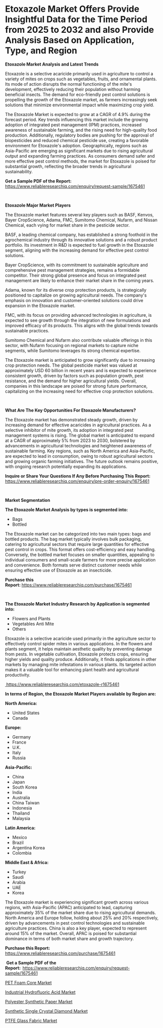 <p><h1>Etoxazole Market Offers Provide Insightful Data for the Time Period from 2025 to 2032 and also Provide Analysis Based on Application, Type, and Region</h1></p><p><strong>Etoxazole Market Analysis and Latest Trends</strong></p>
<p><p>Etoxazole is a selective acaricide primarily used in agriculture to control a variety of mites on crops such as vegetables, fruits, and ornamental plants. Its mode of action disrupts the normal functioning of the mite's development, effectively reducing their population without harming beneficial insects. The demand for eco-friendly pest control solutions is propelling the growth of the Etoxazole market, as farmers increasingly seek solutions that minimize environmental impact while maximizing crop yield.</p><p>The Etoxazole Market is expected to grow at a CAGR of 4.9% during the forecast period. Key trends influencing this market include the growing adoption of integrated pest management (IPM) practices, increased awareness of sustainable farming, and the rising need for high-quality food production. Additionally, regulatory bodies are pushing for the approval of biopesticides and reduced chemical pesticide use, creating a favorable environment for Etoxazole's adoption. Geographically, regions such as Asia-Pacific are emerging as significant markets due to rising agricultural output and expanding farming practices. As consumers demand safer and more effective pest control methods, the market for Etoxazole is poised for substantial growth, reflecting the broader trends in agricultural sustainability.</p></p>
<p><strong>Get a Sample PDF of the Report:&nbsp;</strong> <a href="https://www.reliableresearchiq.com/enquiry/request-sample/1675461?utm_campaign=1102&utm_medium=2&utm_source=Github&utm_content=ia&utm_term=02042025&utm_id=etoxazole">https://www.reliableresearchiq.com/enquiry/request-sample/1675461</a></p>
<p>&nbsp;</p>
<p><strong>Etoxazole Major Market Players</strong></p>
<p><p>The Etoxazole market features several key players such as BASF, Kenvos, Bayer CropScience, Adama, FMC, Sumitomo Chemical, Nufarm, and Nissan Chemical, each vying for market share in the pesticide sector. </p><p>BASF, a leading chemical company, has established a strong foothold in the agrochemical industry through its innovative solutions and a robust product portfolio. Its investment in R&D is expected to fuel growth in the Etoxazole segment, aligning with the increasing demand for effective pest control solutions.</p><p>Bayer CropScience, with its commitment to sustainable agriculture and comprehensive pest management strategies, remains a formidable competitor. Their strong global presence and focus on integrated pest management are likely to enhance their market share in the coming years.</p><p>Adama, known for its diverse crop protection products, is strategically positioned to capitalize on growing agricultural needs. The company's emphasis on innovation and customer-oriented solutions could drive expansion in the Etoxazole market.</p><p>FMC, with its focus on providing advanced technologies in agriculture, is expected to see growth through the integration of new formulations and improved efficacy of its products. This aligns with the global trends towards sustainable practices.</p><p>Sumitomo Chemical and Nufarm also contribute valuable offerings in this sector, with Nufarm focusing on regional markets to capture niche segments, while Sumitomo leverages its strong chemical expertise.</p><p>The Etoxazole market is anticipated to grow significantly due to increasing crop protection needs. The global pesticide market was valued at approximately USD 60 billion in recent years and is expected to experience consistent growth, driven by factors such as population growth, pest resistance, and the demand for higher agricultural yields. Overall, companies in this landscape are poised for strong future performance, capitalizing on the increasing need for effective crop protection solutions.</p></p>
<p>&nbsp;</p>
<p><strong>What Are The Key Opportunities For Etoxazole Manufacturers?</strong></p>
<p><p>The Etoxazole market has demonstrated steady growth, driven by increasing demand for effective acaricides in agricultural practices. As a selective inhibitor of mite growth, its adoption in integrated pest management systems is rising. The global market is anticipated to expand at a CAGR of approximately 5% from 2023 to 2030, bolstered by advancements in agricultural technologies and heightened awareness of sustainable farming. Key regions, such as North America and Asia-Pacific, are expected to lead in consumption, owing to robust agricultural sectors and growing organic farming initiatives. The future outlook remains positive, with ongoing research potentially expanding its applications.</p></p>
<p><strong>Inquire or Share Your Questions If Any Before Purchasing This Report:</strong> <a href="https://www.reliableresearchiq.com/enquiry/pre-order-enquiry/1675461?utm_campaign=1102&utm_medium=2&utm_source=Github&utm_content=ia&utm_term=02042025&utm_id=etoxazole">https://www.reliableresearchiq.com/enquiry/pre-order-enquiry/1675461</a></p>
<p>&nbsp;</p>
<p><strong>Market Segmentation</strong></p>
<p><strong>The Etoxazole Market Analysis by types is segmented into:</strong></p>
<p><ul><li>Bags</li><li>Bottled</li></ul></p>
<p><p>The Etoxazole market can be categorized into two main types: bags and bottled products. The bag market typically involves bulk packaging, catering to agricultural sectors that require large quantities for effective pest control in crops. This format offers cost-efficiency and easy handling. Conversely, the bottled market focuses on smaller quantities, appealing to individual consumers and small-scale farmers for more precise application and convenience. Both formats serve distinct customer needs while ensuring effective use of Etoxazole as an insecticide.</p></p>
<p><strong>Purchase this Report:&nbsp;</strong><a href="https://www.reliableresearchiq.com/purchase/1675461?utm_campaign=1102&utm_medium=2&utm_source=Github&utm_content=ia&utm_term=02042025&utm_id=etoxazole">https://www.reliableresearchiq.com/purchase/1675461</a></p>
<p>&nbsp;</p>
<p><strong>The Etoxazole Market Industry Research by Application is segmented into:</strong></p>
<p><ul><li>Flowers and Plants</li><li>Vegetables Anti Mite</li><li>Others</li></ul></p>
<p><p>Etoxazole is a selective acaricide used primarily in the agriculture sector to effectively control spider mites in various applications. In the flowers and plants segment, it helps maintain aesthetic quality by preventing damage from pests. In vegetable cultivation, Etoxazole protects crops, ensuring higher yields and quality produce. Additionally, it finds applications in other markets by managing mite infestations in various plants. Its targeted action makes it a valuable tool for enhancing plant health and agricultural productivity.</p></p>
<p><a href="https://www.reliableresearchiq.com/etoxazole-r1675461?utm_campaign=1102&utm_medium=2&utm_source=Github&utm_content=ia&utm_term=02042025&utm_id=etoxazole">&nbsp;https://www.reliableresearchiq.com/etoxazole-r1675461</a></p>
<p><strong>In terms of Region, the Etoxazole Market Players available by Region are:</strong></p>
<p>
    <p> <strong> North America: </strong>
        <ul>
            <li>United States</li>
            <li>Canada</li>
        </ul>
        </p> 
    <p> <strong> Europe: </strong>
        <ul>
            <li>Germany</li>
            <li>France</li>
            <li>U.K.</li>
            <li>Italy</li>
            <li>Russia</li>
        </ul>
        </p> 
    <p> <strong> Asia-Pacific: </strong>
        <ul>
            <li>China</li>
            <li>Japan</li>
            <li>South Korea</li>
            <li>India</li>
            <li>Australia</li>
            <li>China Taiwan</li>
            <li>Indonesia</li>
            <li>Thailand</li>
            <li>Malaysia</li>
        </ul>
        </p> 
    <p> <strong> Latin America: </strong>
        <ul>
            <li>Mexico</li>
            <li>Brazil</li>
            <li>Argentina Korea</li>
            <li>Colombia</li>
        </ul>
        </p> 
    <p> <strong> Middle East & Africa: </strong>
        <ul>
            <li>Turkey</li>
            <li>Saudi</li>
            <li>Arabia</li>
            <li>UAE</li>
            <li>Korea</li>
        </ul>
    </p>
    </p>
<p><p>The Etoxazole market is experiencing significant growth across various regions, with Asia-Pacific (APAC) anticipated to lead, capturing approximately 35% of the market share due to rising agricultural demands. North America and Europe follow, holding about 25% and 20% respectively, driven by advancements in pest control technologies and sustainable agriculture practices. China is also a key player, expected to represent around 15% of the market. Overall, APAC is poised for substantial dominance in terms of both market share and growth trajectory.</p></p>
<p><strong>Purchase this Report: </strong><a href="https://www.reliableresearchiq.com/purchase/1675461?utm_campaign=1102&utm_medium=2&utm_source=Github&utm_content=ia&utm_term=02042025&utm_id=etoxazole">https://www.reliableresearchiq.com/purchase/1675461</a></p>
<p>&nbsp;<strong>Get a Sample PDF of the Report:&nbsp;&nbsp;</strong><a href="https://www.reliableresearchiq.com/enquiry/request-sample/1675461?utm_campaign=1102&utm_medium=2&utm_source=Github&utm_content=ia&utm_term=02042025&utm_id=etoxazole">https://www.reliableresearchiq.com/enquiry/request-sample/1675461</a></p>
<p><strong></strong></p>
<p><p><a href="https://github.com/cingozascard/Market-Research-Report-List-1/blob/main/pet-foam-core-market.md?utm_campaign=1102&utm_medium=2&utm_source=Github&utm_content=ia&utm_term=02042025&utm_id=etoxazole">PET Foam Core Market</a></p><p><a href="https://github.com/zalubakoraka/Market-Research-Report-List-1/blob/main/industrial-hydrofluoric-acid-market.md?utm_campaign=1102&utm_medium=2&utm_source=Github&utm_content=ia&utm_term=02042025&utm_id=etoxazole">Industrial Hydrofluoric Acid Market</a></p><p><a href="https://github.com/airitaursela/Market-Research-Report-List-1/blob/main/polyester-synthetic-paper-market.md?utm_campaign=1102&utm_medium=2&utm_source=Github&utm_content=ia&utm_term=02042025&utm_id=etoxazole">Polyester Synthetic Paper Market</a></p><p><a href="https://github.com/sacmatidora/Market-Research-Report-List-1/blob/main/synthetic-single-crystal-diamond-market.md?utm_campaign=1102&utm_medium=2&utm_source=Github&utm_content=ia&utm_term=02042025&utm_id=etoxazole">Synthetic Single Crystal Diamond Market</a></p><p><a href="https://github.com/ardgenoud/Market-Research-Report-List-1/blob/main/ptfe-glass-fabric-market.md?utm_campaign=1102&utm_medium=2&utm_source=Github&utm_content=ia&utm_term=02042025&utm_id=etoxazole">PTFE Glass Fabric Market</a></p></p>